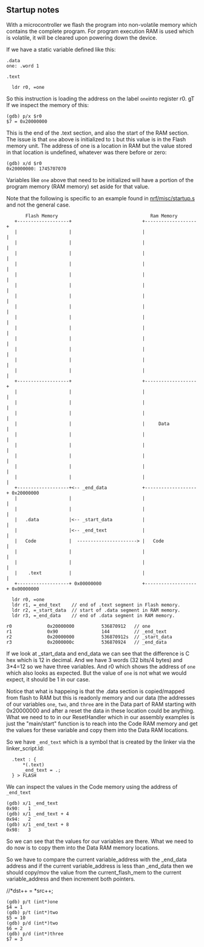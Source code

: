 ## Startup notes
With a microcontroller we flash the program into non-volatile memory which
contains the complete program. For program execution RAM is used which is
volatile, it will be cleared upon powering down the device. 

If we have a static variable defined like this:
```assembly
.data
one: .word 1

.text

  ldr r0, =one
```
So this instruction is loading the address on the label `one`into register r0.
gT
If we inspect the memory of this:
```console
(gdb) p/x $r0
$7 = 0x20000000
```
This is the end of the .text section, and also the start of the RAM section.
The issue is that `one` above is initialized to `1` but this value is in the
Flash memory unit. The address of one is a location in RAM but the value stored
in that location is undefined, whatever was there before or zero:
```console
(gdb) x/d $r0
0x20000000:	1745707070
```
Variables like `one` above that need to be initialized will have a portion
of the program memory (RAM memory) set aside for that value. 

Note that the following is specific to an example found in
[nrf/misc/startup.s](../nrf/misc/startup.s) and not the general case.

```
       Flash Memory                                  Ram Memory
   +-------------------+                          +-------------------+
   |                   |                          |                   |
   |                   |                          |                   |
   |                   |                          |                   |
   |                   |                          |                   |
   |                   |                          |                   |
   |                   |                          |                   |
   |                   |                          |                   |
   |                   |                          |                   |
   |                   |                          |                   |
   |                   |                          |                   |
   |                   |                          |                   |
   |                   |                          |                   |
   |                   |                          |                   |
   |                   |                          |                   |
   +-------------------+                          +-------------------+
   |                   |                          |                   |
   |                   |                          |                   |
   |                   |                          |                   |
   |                   |                          |     Data          |
   |                   |                          |                   |
   |                   |                          |                   |
   |                   |                          |                   |
   |                   |                          |                   |
   |                   |                          |                   |
   +-------------------+<-- _end_data             +-------------------+ 0x20000000
   |                   |                          |                   |
   |                   |                          |                   |
   |   .data           |<-- _start_data           |                   |
   |                   |<-- _end_text             |                   |
   |   Code            |  ----------------------> |   Code            |
   |                   |                          |                   |
   |                   |                          |                   |
   |    .text          |                          |                   |
   +-------------------+ 0x00000000               +-------------------+ 0x00000000
```

```assembly
  ldr r0, =one
  ldr r1, =_end_text    // end of .text segment in Flash memory.
  ldr r2, =_start_data  // start of .data segment in RAM memory.
  ldr r3, =_end_data    // end of .data segment in RAM memory.
```

```console
r0             0x20000000          536870912   // one
r1             0x90                144         // _end_text
r2             0x20000000          536870912s  // _start_data
r3             0x2000000c          536870924   // _end_data
```
If we look at _start_data and end_data we can see that the difference is C hex
which is 12 in decimal. And we have 3 words (32 bits/4 bytes) and 3*4=12 so we
have three variables. And r0 which shows the address of `one` which also looks
as expected. But the value of `one` is not what we would expect, it should be
1 in our case. 

Notice that what is happeing is that the .data section is copied/mapped from 
flash to RAM but this is readonly memory and our data (the addresses of our
variables `one`, `two`, and `three` are in the Data part of RAM starting with
0x20000000 and after a reset the data in these location could be anything.
What we need to to in our ResetHandler which in our assembly examples is just
the "main/start" function is to reach into the Code RAM memory and get the
values for these variable and copy them into the Data RAM locations.

So we have `_end_text` which is a symbol that is created by the linker via the
linker_script.ld:
```console
  .text : { 
	  *(.text) 
	  _end_text = .;
  } > FLASH
```
We can inspect the values in the Code memory using the address of `_end_text`
```console
(gdb) x/1 _end_text
0x90:	1
(gdb) x/1 _end_text + 4
0x94:	2
(gdb) x/1 _end_text + 8
0x98:	3
```
So we can see that the values for our variables are there. What we need to
do now is to copy them into the Data RAM memory locations.

So we have to compare the current variable_address with the _end_data address
and if the current variable_address is less than _end_data then we should
copy/mov the value from the current_flash_mem to the current variable_address
and then increment both pointers.

//*dst++ = *src++;
```console
(gdb) p/t (int*)one
$4 = 1
(gdb) p/t (int*)two
$5 = 10
(gdb) p/d (int*)two
$6 = 2
(gdb) p/d (int*)three
$7 = 3
```


